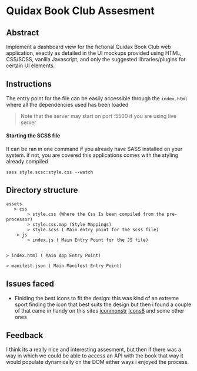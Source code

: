 # Quidax Book Club Assesment

## Abstract
Implement a dashboard view for the fictional Quidax Book Club web application, exactly as
detailed in the UI mockups provided using HTML, CSS/SCSS, vanilla Javascript, and only the
suggested libraries/plugins for certain UI elements.

## Instructions
The entry point for the file can be easily accessible through the `index.html` where all the dependencies used has been loaded

> Note that the server may start on  port :5500 if you are using live server

#### Starting the SCSS file 
It can be ran in one command if you already have SASS installed on your system. if not, you are covered this applications comes with the styling already compiled 

`sass style.scsc:style.css --watch`

## Directory structure
```
assets
   > css 
        > style.css (Where the Css Is been compiled from the pre-processor)
        > style.css.map (Style Mappings)
        > style.scss ( Main entry point for the scss file)
    > js
        > index.js ( Main Entry Point for the JS file)


> index.html ( Main App Entry Point)

> manifest.json ( Main Manifest Entry Point)
```

## Issues faced

- Finiding the best icons to fit the design: this was kind of an extreme sport finding the icon that best suits the design but then i found a couple of that came in handy on this sites [iconmonstr](https://iconmonstr.com/) [Icons8](https://icons8.com/) and some other ones



## Feedback

I think its a really nice and interesting assesment, but then if there was a way in which we could be able to access an API with the book that way it would populate dynamically on the DOM either ways i enjoyed the process.